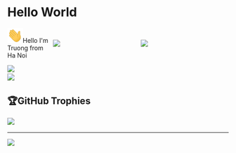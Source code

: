 # Hello World

<div style="display: flex; align-items: center; justify-content: space-between;">
    <div style="flex-grow: 1;">
        <img src="https://github.com/hellovietduc/hellovietduc/blob/master/hi.gif" width="35" />Hello I'm Truong from Ha Noi
    </div>
    <img src="https://user-images.githubusercontent.com/74038190/212257454-16e3712e-945a-4ca2-b238-408ad0bf87e6.gif" width="200" style="flex-shrink: 0;">
    <img src="https://private-user-images.githubusercontent.com/74038190/240885248-ff1b5f32-9420-4dde-b2b9-ed2c0aa17459.gif?jwt=eyJhbGciOiJIUzI1NiIsInR5cCI6IkpXVCJ9.eyJpc3MiOiJnaXRodWIuY29tIiwiYXVkIjoicmF3LmdpdGh1YnVzZXJjb250ZW50LmNvbSIsImtleSI6ImtleTUiLCJleHAiOjE3MTY3NDY3NzEsIm5iZiI6MTcxNjc0NjQ3MSwicGF0aCI6..."
    width="200" style="flex-shrink: 0;">
</groupId>
</div>

![](https://github-readme-streak-stats.herokuapp.com/?user=Imtruongz&theme=default&hide_border=false)<br/>
![](https://github-readme-stats.vercel.app/api/top-langs/?username=Imtruongz&theme=default&hide_border=false&include_all_commits=false&count_private=false&layout=compact)

## 🏆GitHub Trophies
![](https://github-trophies.vercel.app/?username=Imtruongz&theme=flat&no-frame=false&no-bg=false&margin-w=4)

---
[![](https://visitcount.itsvg.in/api?id=Imtruongz&icon=0&color=0)](https://visitcount.itsvg.in)
